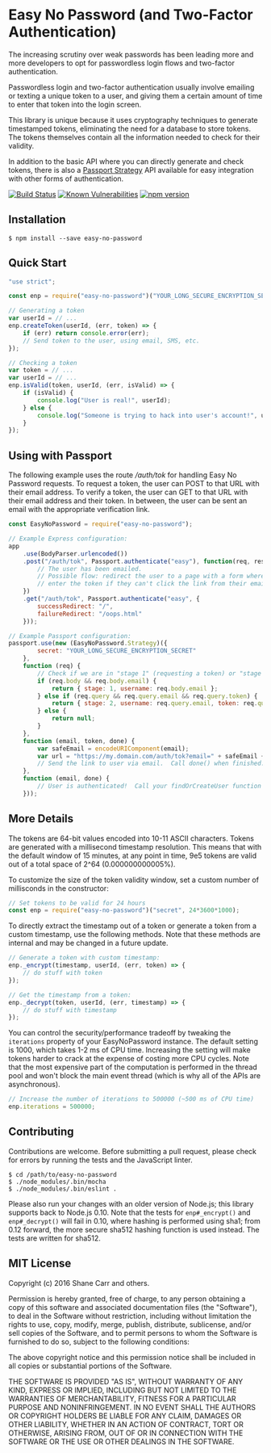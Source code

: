 Easy No Password (and Two-Factor Authentication)
================================================

The increasing scrutiny over weak passwords has been leading more and more developers to opt for passwordless login flows and two-factor authentication.

Passwordless login and two-factor authentication usually involve emailing or texting a unique token to a user, and giving them a certain amount of time to enter that token into the login screen.

This library is unique because it uses cryptography techniques to generate timestamped tokens, eliminating the need for a database to store tokens.  The tokens themselves contain all the information needed to check for their validity.

In addition to the basic API where you can directly generate and check tokens, there is also a [Passport Strategy](http://passportjs.org) API available for easy integration with other forms of authentication.

[![Build Status](https://travis-ci.org/sffc/easy-no-password.svg?branch=master)](https://travis-ci.org/sffc/easy-no-password)
[![Known Vulnerabilities](https://snyk.io/test/github/sffc/easy-no-password/badge.svg)](https://snyk.io/test/github/sffc/easy-no-password)
[![npm version](http://img.shields.io/npm/v/easy-no-password.svg?style=flat)](https://npmjs.org/package/REPO "View this project on npm")


## Installation

    $ npm install --save easy-no-password

## Quick Start

```javascript
"use strict";

const enp = require("easy-no-password")("YOUR_LONG_SECURE_ENCRYPTION_SECRET");

// Generating a token
var userId = // ...
enp.createToken(userId, (err, token) => {
	if (err) return console.error(err);
	// Send token to the user, using email, SMS, etc.
});

// Checking a token
var token = // ...
var userId = // ...
enp.isValid(token, userId, (err, isValid) => {
	if (isValid) {
		console.log("User is real!", userId);
	} else {
		console.log("Someone is trying to hack into user's account!", userId);
	}
});
```

## Using with Passport

The following example uses the route */auth/tok* for handling Easy No Password requests.  To request a token, the user can POST to that URL with their email address.  To verify a token, the user can GET to that URL with their email address and their token.  In between, the user can be sent an email with the appropriate verification link.

```javascript
const EasyNoPassword = require("easy-no-password");

// Example Express configuration:
app
	.use(BodyParser.urlencoded())
	.post("/auth/tok", Passport.authenticate("easy"), function(req, res) {
		// The user has been emailed.
		// Possible flow: redirect the user to a page with a form where they can
		// enter the token if they can't click the link from their email.
	})
	.get("/auth/tok", Passport.authenticate("easy", {
		successRedirect: "/",
		failureRedirect: "/oops.html"
	}));

// Example Passport configuration:
passport.use(new (EasyNoPassword.Strategy)({
		secret: "YOUR_LONG_SECURE_ENCRYPTION_SECRET"
	},
	function (req) {
		// Check if we are in "stage 1" (requesting a token) or "stage 2" (verifying a token)
		if (req.body && req.body.email) {
			return { stage: 1, username: req.body.email };
		} else if (req.query && req.query.email && req.query.token) {
			return { stage: 2, username: req.query.email, token: req.query.token };
		} else {
			return null;
		}
	},
	function (email, token, done) {
		var safeEmail = encodeURIComponent(email);
		var url = "https://my.domain.com/auth/tok?email=" + safeEmail + "&token=" + token;
		// Send the link to user via email.  Call done() when finished.
	},
	function (email, done) {
		// User is authenticated!  Call your findOrCreateUser function here.
	}));
```

## More Details

The tokens are 64-bit values encoded into 10-11 ASCII characters.  Tokens are generated with a millisecond timestamp resolution.  This means that with the default window of 15 minutes, at any point in time, 9e5 tokens are valid out of a total space of 2^64 (0.000000000005%).

To customize the size of the token validity window, set a custom number of millisconds in the constructor:

```javascript
// Set tokens to be valid for 24 hours
const enp = require("easy-no-password")("secret", 24*3600*1000);
```

To directly extract the timestamp out of a token or generate a token from a custom timestamp, use the following methods.  Note that these methods are internal and may be changed in a future update.

```javascript
// Generate a token with custom timestamp:
enp._encrypt(timestamp, userId, (err, token) => {
	// do stuff with token
});

// Get the timestamp from a token:
enp._decrypt(token, userId, (err, timestamp) => {
	// do stuff with timestamp
});
```

You can control the security/performance tradeoff by tweaking the `iterations` property of your EasyNoPassword instance.  The default setting is 1000, which takes 1-2 ms of CPU time.  Increasing the setting will make tokens harder to crack at the expense of costing more CPU cycles.  Note that the most expensive part of the computation is performed in the thread pool and won't block the main event thread (which is why all of the APIs are asynchronous).

```javascript
// Increase the number of iterations to 500000 (~500 ms of CPU time)
enp.iterations = 500000;
```


## Contributing

Contributions are welcome.  Before submitting a pull request, please check for errors by running the tests and the JavaScript linter.

    $ cd /path/to/easy-no-password
    $ ./node_modules/.bin/mocha
    $ ./node_modules/.bin/eslint .

Please also run your changes with an older version of Node.js; this library supports back to Node.js 0.10.  Note that the tests for `enp#_encrypt()` and `enp#_decrypt()` will fail in 0.10, where hashing is performed using sha1; from 0.12 forward, the more secure sha512 hashing function is used instead.  The tests are written for sha512.

## MIT License

Copyright (c) 2016 Shane Carr and others.

Permission is hereby granted, free of charge, to any person obtaining a copy of this software and associated documentation files (the "Software"), to deal in the Software without restriction, including without limitation the rights to use, copy, modify, merge, publish, distribute, sublicense, and/or sell copies of the Software, and to permit persons to whom the Software is furnished to do so, subject to the following conditions:

The above copyright notice and this permission notice shall be included in all copies or substantial portions of the Software.

THE SOFTWARE IS PROVIDED "AS IS", WITHOUT WARRANTY OF ANY KIND, EXPRESS OR IMPLIED, INCLUDING BUT NOT LIMITED TO THE WARRANTIES OF MERCHANTABILITY, FITNESS FOR A PARTICULAR PURPOSE AND NONINFRINGEMENT. IN NO EVENT SHALL THE AUTHORS OR COPYRIGHT HOLDERS BE LIABLE FOR ANY CLAIM, DAMAGES OR OTHER LIABILITY, WHETHER IN AN ACTION OF CONTRACT, TORT OR OTHERWISE, ARISING FROM, OUT OF OR IN CONNECTION WITH THE SOFTWARE OR THE USE OR OTHER DEALINGS IN THE SOFTWARE.
